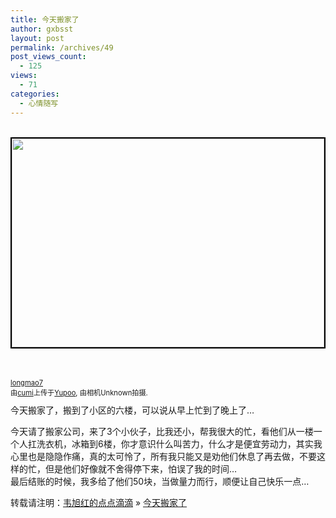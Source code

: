 ```yaml
---
title: 今天搬家了
author: gxbsst
layout: post
permalink: /archives/49
post_views_count:
  - 125
views:
  - 71
categories:
  - 心情随写
---
```

<div style="float: left; margin-right: 10px; margin-bottom: 10px;">
  <a href="http://www.yupoo.com/photos/view?id=ff80808118874d7901188a1d781f33db" title="photo sharing"><br /> <img src="http://pic.yupoo.com/cumi/39380534e5f1/medium.jpg" width="500" height="334" style="border: solid 2px #000000;" alt="" /><br /> </a><br /> <br /> <span style="font-size: 0.8em; margin-top: 0px;"><br /> <a href="http://www.yupoo.com/photos/view?id=ff80808118874d7901188a1d781f33db">longmao7</a><br /> 由<a href="http://cumi.yupoo.com/profile/">cumi</a>上传于<a href="http://www.yupoo.com/">Yupoo</a>, 由相机Unknown拍摄.<br /> </span>
</div>

<div>
  今天搬家了，搬到了小区的六楼，可以说从早上忙到了晚上了&#8230;</p> <p>
    今天请了搬家公司，来了3个小伙子，比我还小，帮我很大的忙，看他们从一楼一个人扛洗衣机，冰箱到6楼，你才意识什么叫苦力，什么才是便宜劳动力，其实我心里也是隐隐作痛，真的太可怜了，所有我只能又是劝他们休息了再去做，不要这样的忙，但是他们好像就不舍得停下来，怕误了我的时间&#8230;<br />最后结账的时候，我多给了他们50块，当做量力而行，顺便让自己快乐一点&#8230; </div> <p>
      转载请注明：<a href="http://www.weixuhong.com">韦旭红的点点滴滴</a> &raquo; <a href="http://www.weixuhong.com/archives/49">今天搬家了</a>
    </p>